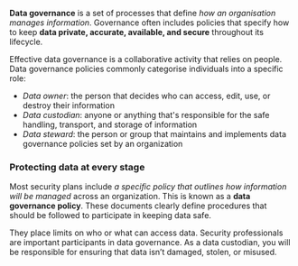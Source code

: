 **Data governance** is a set of processes that define *how an organisation manages information*. Governance often includes policies that specify how to keep **data private, accurate, available, and secure** throughout its lifecycle.

Effective data governance is a collaborative activity that relies on people. Data governance policies commonly categorise individuals into a specific role:

- *Data owner*: the person that decides who can access, edit, use, or destroy their information
- *Data custodian*: anyone or anything that's responsible for the safe handling, transport, and storage of information
- *Data steward*: the person or group that maintains and implements data governance policies set by an organization

### Protecting data at every stage

Most security plans include *a specific policy that outlines how information will be managed* across an organization. This is known as a **data governance policy**. These documents clearly define procedures that should be followed to participate in keeping data safe. 

They place limits on who or what can access data. Security professionals are important participants in data governance. As a data custodian, you will be responsible for ensuring that data isn’t damaged, stolen, or misused.